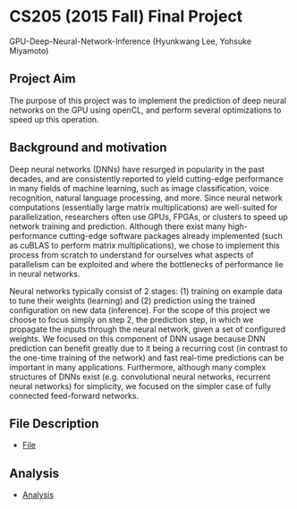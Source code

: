 # CS205 (2015 Fall) Final Project
GPU-Deep-Neural-Network-Inference
(Hyunkwang Lee, Yohsuke Miyamoto)

## Project Aim
The purpose of this project was to implement the prediction of deep neural networks on the GPU using openCL, and perform several optimizations to speed up this operation. 

## Background and motivation
Deep neural networks (DNNs) have resurged in popularity in the past decades, and are consistently reported to yield cutting-edge performance in many fields of machine learning, such as image classification, voice recognition, natural language processing, and more.  Since neural network computations (essentially large matrix multiplications) are well-suited for parallelization, researchers often use GPUs, FPGAs, or clusters to speed up network training and prediction. Although there exist many high-performance cutting-edge software packages already implemented (such as cuBLAS to perform matrix multiplications), we chose to implement this process from scratch to understand for ourselves what aspects of parallelism can be exploited and where the bottlenecks of performance lie in neural networks.

Neural networks typically consist of 2 stages: (1) training on example data to tune their weights (learning) and (2) prediction using the trained configuration on new data (inference). For the scope of this project we choose to focus simply on step 2, the prediction step, in which we propagate the inputs through the neural network, given a set of configured weights. We focused on this component of DNN usage because DNN prediction can benefit greatly due to it being a recurring cost (in contrast to the one-time training of the network) and fast real-time predictions can be important in many applications. Furthermore, although many complex structures of DNNs exist (e.g. convolutional neural networks, recurrent neural networks) for simplicity, we focused on the simpler case of fully connected feed-forward networks.


## File Description
- [File](https://github.com/ymiyamot/GPU-Deep-Neural-Network-Inference/tree/master/docs/FILE.md)

## Analysis
- [Analysis](https://github.com/ymiyamot/GPU-Deep-Neural-Network-Inference/tree/master/docs/ANALYSIS.md)
